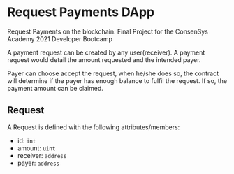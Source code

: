 # Request Payments DApp

Request Payments on the blockchain. Final Project for the ConsenSys Academy 2021 Developer Bootcamp

A payment request can be created by any user(receiver). A payment request would detail the amount requested and the intended payer.

Payer can choose accept the request, when he/she does so, the contract will determine if the payer has enough balance to fulfil the request. If so, the payment amount can be claimed.

## Request

A Request is defined with the following attributes/members:
- id: `int`
- amount: `uint`
- receiver: `address`
- payer: `address`

